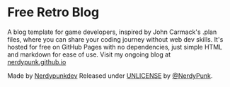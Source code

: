 # Free Retro Blog

A blog template for game developers, inspired by John Carmack's .plan files, where you can share your
coding journey without web dev skills. It's hosted for free on GitHub Pages with no dependencies,
just simple HTML and markdown for ease of use. Visit my ongoing blog at [nerdypunk.github.io](https://nerdypunk.github.io)

Made by [Nerdypunkdev](https://www.x.com/nerdypunkdev)
Released under [UNLICENSE](/LICENSE) by [@NerdyPunk](https://github.com/NerdyPunk).
